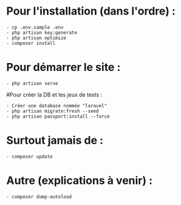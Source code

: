 # Pour l'installation (dans l'ordre) :
```
- cp .env.sample .env
- php artisan key:generate
- php artisan optimize
- composer install
```

# Pour démarrer le site : 
```
- php artisan serve
```

#Pour créer la DB et les jeux de tests : 
```
- Créer une database nommée "laravel"
- php artisan migrate:fresh --seed
- php artisan passport:install --force
```

# Surtout jamais de :
```
- composer update
```

# Autre (explications à venir) :
```
- composer dump-autoload
```